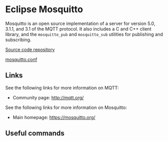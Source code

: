Eclipse Mosquitto
=================

Mosquitto is an open source implementation of a server for version 5.0, 3.1.1,
and 3.1 of the MQTT protocol. It also includes a C and C++ client library, and
the `mosquitto_pub` and `mosquitto_sub` utilities for publishing and
subscribing.

[Source code repository](https://github.com/eclipse/mosquitto)

[mosquitto.conf](https://github.com/eclipse/mosquitto/blob/master/mosquitto.conf)

## Links

See the following links for more information on MQTT:

- Community page: <http://mqtt.org/>

See the following links for more information on Mosquitto:

- Main homepage: <https://mosquitto.org/>

## Useful commands

```
```
